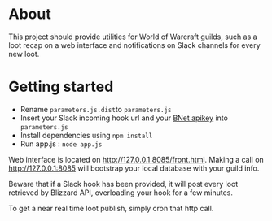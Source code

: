 # About
This project should provide utilities for World of Warcraft guilds, such as a loot recap on a web interface and notifications on Slack channels for every new loot.
# Getting started
* Rename `parameters.js.dist`to `parameters.js`
* Insert your Slack incoming hook url and your [BNet apikey](https://dev.battle.net/) into `parameters.js`
* Install dependencies using `npm install`
* Run app.js : `node app.js`

Web interface is located on http://127.0.0.1:8085/front.html.
Making a call on http://127.0.0.1:8085 will bootstrap your local database with your guild info.

Beware that if a Slack hook has been provided, it will post every loot retrieved by Blizzard API, overloading your hook for a few minutes.

To get a near real time loot publish, simply cron that http call.